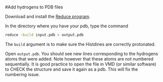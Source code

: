 #Add hydrogens to PDB files

Download and install the [Reduce program](http://kinemage.biochem.duke.edu/software/reduce.php).

In the directory where you have your pdb, type the command

```sh
reduce -build input.pdb > output.pdb
```

The `build` argument is to make sure the Histdines are correctly protonated. 

Open `output.pdb`. You should see new lines corresponding to the hydrogens atoms that were added. 
Note however that these atoms are not numbered sequentially. It is good practice to open the file in VMD (or similar software) to CHECK the structure and save it again as a pdb. This will fix the numbering issue. 
